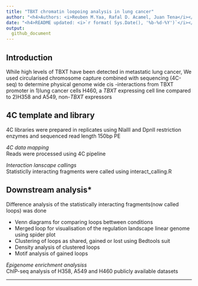 ```yaml
---
title: "TBXT chromatin loopoing analysis in lung cancer"  
author: "<h4>Authors: <i>Reuben M.Yaa, Rafal D. Acamel, Juan Tena</i></h4>" 
date: "<h4>README updated: <i>`r format( Sys.Date(), '%b-%d-%Y')`</i></h4>"
output:
  github_document
---
```


## Introduction
While high levels of TBXT have been detected in metastatic lung cancer, 
We used circularised chromosome capture combined with sequencing (4C-seq) to determine physical  genome wide cis -interactions from TBXT promoter in 
1)lung cancer cells H460, a *TBXT* expressing cell line compared to 
2)H358 and A549, non-*TBXT* expressors  


## 4C template and library
4C libraries were prepared in replicates using NlaIII and DpnII restriction enzymes and sequenced read length 150bp PE

*4C data mapping*  
Reads were processed using 4C pipeline  

*Interaction lanscape callings*  
Statisticlly interacting fragments were called using interact_calling.R
 
## Downstream analysis*  
Difference analysis of the statistically interacting fragments(now called loops) was done
 - Venn diagrams for comparing loops bettween conditions
 - Merged loop for visualisation of the regulation landscape linear genome using spider plot
 - Clustering of loops as shared, gained or lost using Bedtools suit
 - Density analysis of clustered loops
 - Motif analysis of gained loops
 
 *Epigenome enrichment analysiss*  
 ChIP-seq analysis of H358, A549 and H460 publicly available datasets
<hr>
